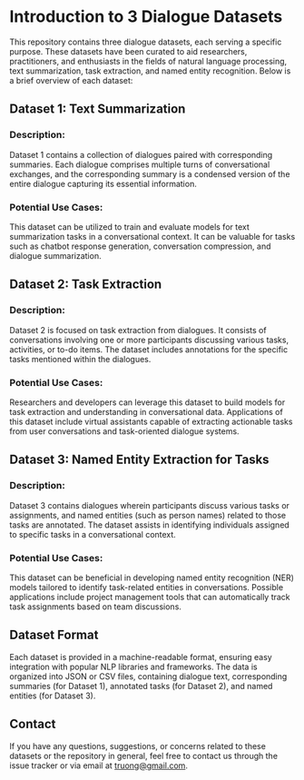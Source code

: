 # Introduction to 3 Dialogue Datasets
This repository contains three dialogue datasets, each serving a specific purpose. These datasets have been curated to aid researchers, practitioners, and enthusiasts in the fields of natural language processing, text summarization, task extraction, and named entity recognition. Below is a brief overview of each dataset:

## Dataset 1: Text Summarization
### Description:
Dataset 1 contains a collection of dialogues paired with corresponding summaries. Each dialogue comprises multiple turns of conversational exchanges, and the corresponding summary is a condensed version of the entire dialogue capturing its essential information.

### Potential Use Cases:
This dataset can be utilized to train and evaluate models for text summarization tasks in a conversational context. It can be valuable for tasks such as chatbot response generation, conversation compression, and dialogue summarization.

## Dataset 2: Task Extraction
### Description:
Dataset 2 is focused on task extraction from dialogues. It consists of conversations involving one or more participants discussing various tasks, activities, or to-do items. The dataset includes annotations for the specific tasks mentioned within the dialogues.

### Potential Use Cases:
Researchers and developers can leverage this dataset to build models for task extraction and understanding in conversational data. Applications of this dataset include virtual assistants capable of extracting actionable tasks from user conversations and task-oriented dialogue systems.

## Dataset 3: Named Entity Extraction for Tasks
### Description:
Dataset 3 contains dialogues wherein participants discuss various tasks or assignments, and named entities (such as person names) related to those tasks are annotated. The dataset assists in identifying individuals assigned to specific tasks in a conversational context.

### Potential Use Cases:
This dataset can be beneficial in developing named entity recognition (NER) models tailored to identify task-related entities in conversations. Possible applications include project management tools that can automatically track task assignments based on team discussions.

## Dataset Format
Each dataset is provided in a machine-readable format, ensuring easy integration with popular NLP libraries and frameworks. The data is organized into JSON or CSV files, containing dialogue text, corresponding summaries (for Dataset 1), annotated tasks (for Dataset 2), and named entities (for Dataset 3).

## Contact
If you have any questions, suggestions, or concerns related to these datasets or the repository in general, feel free to contact us through the issue tracker or via email at truong@gmail.com.


